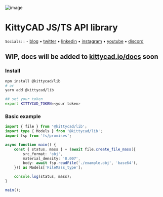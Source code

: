 ![image](https://user-images.githubusercontent.com/19377312/165883233-3bdbc9fb-ddf9-4173-8cf2-d1b70ab7127d.png)

# KittyCAD JS/TS API library

`Socials::` - [blog](https://kittycad.io/blog) • [twitter](http://twitter.com/kittycadinc) • [linkedin](https://linkedin.com/company/kittycad) • [instagram](http://instagram.com/kittycadinc) • [youtube](https://www.youtube.com/channel/UCe_nbF3CBjbQRZoH_4xuNJA) • [discord](https://discord.com/invite/Bee65eqawJ) 

## WIP, docs will be added to [kittycad.io/docs](https://kittycad.io/docs/api) soon

### Install

```bash
npm install @kittycad/lib
# or
yarn add @kittycad/lib

## set your token
export KITTYCAD_TOKEN=<your token>
```

### Basic example
```typescript
import { file } from '@kittycad/lib';
import type { Models } from '@kittycad/lib';
import fsp from 'fs/promises';

async function main() {
    const { status, mass } = (await file.create_file_mass({
        src_format: 'obj',
        material_density: '0.007',
        body: await fsp.readFile('./example.obj', 'base64'),
    })) as Models['FileMass_type'];

    console.log(status, mass);
}

main();
```

